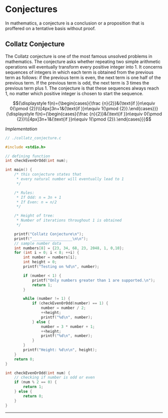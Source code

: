 # Conjectures

In mathematics, a conjecture is a conclusion or a proposition that is proffered on a tentative basis without proof.

## Collatz Conjecture

The Collatz conjecture is one of the most famous unsolved problems in mathematics. The conjecture asks whether repeating two simple arithmetic operations will eventually transform every positive integer into 1. It concerns sequences of integers in which each term is obtained from the previous term as follows: if the previous term is even, the next term is one half of the previous term. If the previous term is odd, the next term is 3 times the previous term plus 1. The conjecture is that these sequences always reach 1, no matter which positive integer is chosen to start the sequence.

$${\displaystyle f(n)={\begin{cases}{\frac {n}{2}}&{\text{if }}n\equiv 0{\pmod {2}}\\[4px]3n+1&{\text{if }}n\equiv 1{\pmod {2}}.\end{cases}}}
{\displaystyle f(n)={\begin{cases}{\frac {n}{2}}&{\text{if }}n\equiv 0{\pmod {2}}\\[4px]3n+1&{\text{if }}n\equiv 1{\pmod {2}}.\end{cases}}}$$

*Implementation*

```c
// ./collatz_conjecture.c

#include <stdio.h>

// defining function
int checkEvenOrOdd(int num);

int main() {
    /* this conjecture states that 
     * every natural number will eventually lead to 1
     */

    /* Rules:
     * If Odd: n = 3n + 1
     * If Even: n = n/2
     */

    /* Height of tree:
     * Number of iterations throughout 1 is obtained
     */

    printf("Collatz Conjecture\n");
    printf("__________________\n\n");
    // sample number data
    int numbers[8] = {23, 34, 68, 23, 2048, 1, 0,10};
    for (int i = 0; i < 8; ++i) {
        int number = numbers[i];
        int height = 0;
        printf("Testing on %d\n", number);

        if (number < 1) {
            printf("Only numbers greater than 1 are supported.\n");
            return 1;
        }

        while (number != 1) {
            if (checkEvenOrOdd(number) == 1) {
                number = number / 2;
                ++height;
                printf("%d\n", number);
            } else {
                number = 3 * number + 1;
                ++height;
                printf("%d\n", number);
            }
        }
        printf("Height: %d\n\n", height);
    }
    return 0;
}

int checkEvenOrOdd(int num) {
    // checking if number is odd or even
    if (num % 2 == 0) {
        return 1;
    } else {
        return 0;
    }
}
```

---
